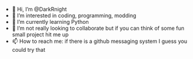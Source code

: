 - 👋 Hi, I’m @DarkRnight
- 👀 I’m interested in coding, programming, modding
- 🌱 I’m currently learning Python
- 💞️ I’m not really looking to collaborate but if you can think of some fun small project hit me up
- 📫 How to reach me: if there is a github messaging system I guess you could try that

<!---
DarkRnight/DarkRnight is a ✨ special ✨ repository because its `README.md` (this file) appears on your GitHub profile.
You can click the Preview link to take a look at your changes.
--->
